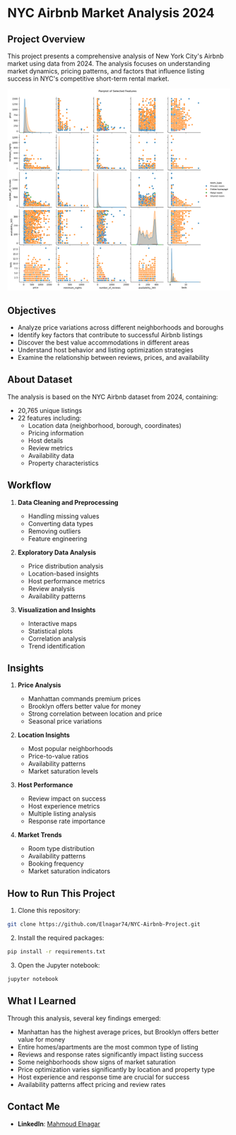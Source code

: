 # NYC Airbnb Market Analysis 2024

## Project Overview
This project presents a comprehensive analysis of New York City's Airbnb market using data from 2024. The analysis focuses on understanding market dynamics, pricing patterns, and factors that influence listing success in NYC's competitive short-term rental market.

![Pairplot of Selected Features](Pairplot.png)

## Objectives
- Analyze price variations across different neighborhoods and boroughs
- Identify key factors that contribute to successful Airbnb listings
- Discover the best value accommodations in different areas
- Understand host behavior and listing optimization strategies
- Examine the relationship between reviews, prices, and availability

## About Dataset
The analysis is based on the NYC Airbnb dataset from 2024, containing:
- 20,765 unique listings
- 22 features including:
  - Location data (neighborhood, borough, coordinates)
  - Pricing information
  - Host details
  - Review metrics
  - Availability data
  - Property characteristics

## Workflow
1. **Data Cleaning and Preprocessing**
   - Handling missing values
   - Converting data types
   - Removing outliers
   - Feature engineering

2. **Exploratory Data Analysis**
   - Price distribution analysis
   - Location-based insights
   - Host performance metrics
   - Review analysis
   - Availability patterns

3. **Visualization and Insights**
   - Interactive maps
   - Statistical plots
   - Correlation analysis
   - Trend identification

## Insights
1. **Price Analysis**
   - Manhattan commands premium prices
   - Brooklyn offers better value for money
   - Strong correlation between location and price
   - Seasonal price variations

2. **Location Insights**
   - Most popular neighborhoods
   - Price-to-value ratios
   - Availability patterns
   - Market saturation levels

3. **Host Performance**
   - Review impact on success
   - Host experience metrics
   - Multiple listing analysis
   - Response rate importance

4. **Market Trends**
   - Room type distribution
   - Availability patterns
   - Booking frequency
   - Market saturation indicators

## How to Run This Project

1. Clone this repository:
```bash
git clone https://github.com/Elnagar74/NYC-Airbnb-Project.git
```

2. Install the required packages:
```bash
pip install -r requirements.txt
```

3. Open the Jupyter notebook:
```bash
jupyter notebook
```

## What I Learned
Through this analysis, several key findings emerged:
- Manhattan has the highest average prices, but Brooklyn offers better value for money
- Entire homes/apartments are the most common type of listing
- Reviews and response rates significantly impact listing success
- Some neighborhoods show signs of market saturation
- Price optimization varies significantly by location and property type
- Host experience and response time are crucial for success
- Availability patterns affect pricing and review rates

## Contact Me
- **LinkedIn**: [Mahmoud Elnagar](https://linkedin.com/in/elnagar74)
